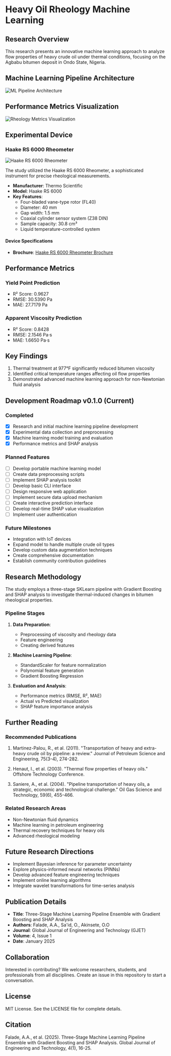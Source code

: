 # Heavy Oil Rheology Machine Learning

## Research Overview

This research presents an innovative machine learning approach to analyze flow properties of heavy crude oil under thermal conditions, focusing on the Agbabu bitumen deposit in Ondo State, Nigeria.

## Machine Learning Pipeline Architecture

![ML Pipeline Architecture](research_paper/ml_pipeline_architecture.png)

## Performance Metrics Visualization

![Rheology Metrics Visualization](research_paper/rheology_metrics_visualization.png)

## Experimental Device

### Haake RS 6000 Rheometer

![Haake RS 6000 Rheometer](research_paper/haake_rs6000_rheometer.jpg)

The study utilized the Haake RS 6000 Rheometer, a sophisticated instrument for precise rheological measurements.

- **Manufacturer**: Thermo Scientific
- **Model**: Haake RS 6000
- **Key Features**: 
  - Four-bladed vane-type rotor (FL40)
  - Diameter: 40 mm
  - Gap width: 1.5 mm
  - Coaxial cylinder sensor system (Z38 DIN)
  - Sample capacity: 30.8 cm³
  - Liquid temperature-controlled system

#### Device Specifications
- **Brochure**: [Haake RS 6000 Rheometer Brochure](https://tools.thermofisher.com/content/sfs/brochures/D11480~.pdf)

## Performance Metrics

### Yield Point Prediction
- R² Score: 0.9627
- RMSE: 30.5390 Pa
- MAE: 27.7179 Pa

### Apparent Viscosity Prediction
- R² Score: 0.8428
- RMSE: 2.1546 Pa·s
- MAE: 1.6650 Pa·s

## Key Findings

1. Thermal treatment at 977°F significantly reduced bitumen viscosity
2. Identified critical temperature ranges affecting oil flow properties
3. Demonstrated advanced machine learning approach for non-Newtonian fluid analysis

## Development Roadmap v0.1.0 (Current)

### Completed
- [x] Research and initial machine learning pipeline development
- [x] Experimental data collection and preprocessing
- [x] Machine learning model training and evaluation
- [x] Performance metrics and SHAP analysis

### Planned Features
- [ ] Develop portable machine learning model
- [ ] Create data preprocessing scripts
- [ ] Implement SHAP analysis toolkit
- [ ] Develop basic CLI interface
- [ ] Design responsive web application
- [ ] Implement secure data upload mechanism
- [ ] Create interactive prediction interface
- [ ] Develop real-time SHAP value visualization
- [ ] Implement user authentication

### Future Milestones
- Integration with IoT devices
- Expand model to handle multiple crude oil types
- Develop custom data augmentation techniques
- Create comprehensive documentation
- Establish community contribution guidelines

## Research Methodology

The study employs a three-stage SKLearn pipeline with Gradient Boosting and SHAP analysis to investigate thermal-induced changes in bitumen rheological properties.

### Pipeline Stages
1. **Data Preparation**: 
   - Preprocessing of viscosity and rheology data
   - Feature engineering
   - Creating derived features

2. **Machine Learning Pipeline**:
   - StandardScaler for feature normalization
   - Polynomial feature generation
   - Gradient Boosting Regression

3. **Evaluation and Analysis**:
   - Performance metrics (RMSE, R², MAE)
   - Actual vs Predicted visualization
   - SHAP feature importance analysis

## Further Reading

### Recommended Publications
1. Martinez-Palou, R., et al. (2011). "Transportation of heavy and extra-heavy crude oil by pipeline: a review." Journal of Petroleum Science and Engineering, 75(3-4), 274-282.

2. Henaut, I., et al. (2003). "Thermal flow properties of heavy oils." Offshore Technology Conference.

3. Saniere, A., et al. (2004). "Pipeline transportation of heavy oils, a strategic, economic and technological challenge." Oil Gas Science and Technology, 59(6), 455-466.

### Related Research Areas
- Non-Newtonian fluid dynamics
- Machine learning in petroleum engineering
- Thermal recovery techniques for heavy oils
- Advanced rheological modeling

## Future Research Directions
- Implement Bayesian inference for parameter uncertainty
- Explore physics-informed neural networks (PINNs)
- Develop advanced feature engineering techniques
- Implement online learning algorithms
- Integrate wavelet transformations for time-series analysis

## Publication Details
- **Title**: Three-Stage Machine Learning Pipeline Ensemble with Gradient Boosting and SHAP Analysis
- **Authors**: Falade, A.A., Sa'id, O., Akinsete, O.O
- **Journal**: Global Journal of Engineering and Technology (GJET)
- **Volume**: 4, Issue 1
- **Date**: January 2025

## Collaboration
Interested in contributing? We welcome researchers, students, and professionals from all disciplines. Create an issue in this repository to start a conversation.

## License
MIT License. See the LICENSE file for complete details.

## Citation
Falade, A.A., et al. (2025). Three-Stage Machine Learning Pipeline Ensemble with Gradient Boosting and SHAP Analysis. Global Journal of Engineering and Technology, 4(1), 16-25.